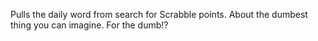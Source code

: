 Pulls the daily word from search for Scrabble points. About the dumbest thing you can imagine. For the dumb!?
